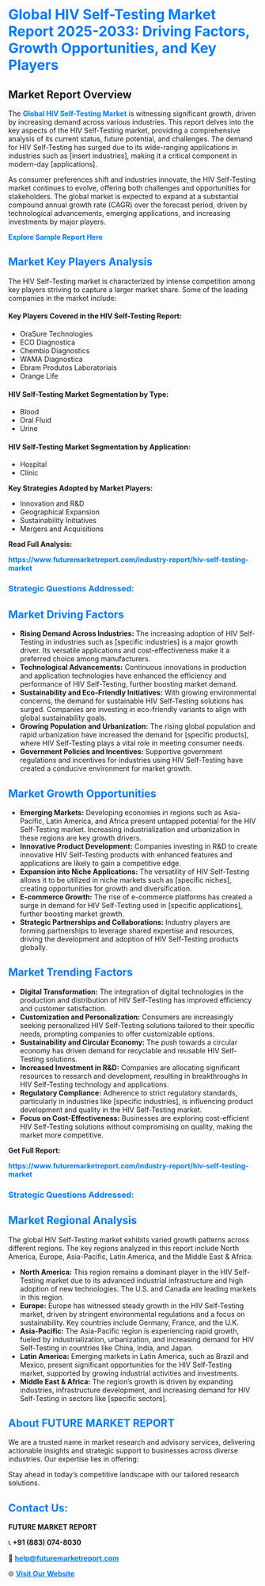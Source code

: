 <h1 style="color: #007BFF;">Global HIV Self-Testing Market Report 2025-2033: Driving Factors, Growth Opportunities, and Key Players</h1>

<section id="overview">
<h2>Market Report Overview</h2>
<p>The <a href="https://www.futuremarketreport.com/industry-report/hiv-self-testing-market" style="color: #007BFF; text-decoration: none;"><strong>Global HIV Self-Testing Market</strong></a> is witnessing significant growth, driven by increasing demand across various industries. This report delves into the key aspects of the HIV Self-Testing market, providing a comprehensive analysis of its current status, future potential, and challenges. The demand for HIV Self-Testing has surged due to its wide-ranging applications in industries such as [insert industries], making it a critical component in modern-day [applications].</p>
<p>As consumer preferences shift and industries innovate, the HIV Self-Testing market continues to evolve, offering both challenges and opportunities for stakeholders. The global market is expected to expand at a substantial compound annual growth rate (CAGR) over the forecast period, driven by technological advancements, emerging applications, and increasing investments by major players.</p>
</section>

<section id="overview">
<p><a href="https://www.futuremarketreport.com/request-sample/reportId=78867" style="color: #007BFF; text-decoration: none;"><strong>Explore Sample Report Here</strong></a></p>
</section>

<section id="key-players">
<h2 style="color: #007BFF;">Market Key Players Analysis</h2>
<p>The HIV Self-Testing market is characterized by intense competition among key players striving to capture a larger market share. Some of the leading companies in the market include:</p>
<h4>Key Players Covered in the HIV Self-Testing Report:</h4>
<ul><li>OraSure Technologies</li><li>ECO Diagnostica</li><li>Chembio Diagnostics</li><li>WAMA Diagnostica</li><li>Ebram Produtos Laboratoriais</li><li>Orange Life</li></ul>
<h4>HIV Self-Testing Market Segmentation by Type:</h4>
<ul><li>Blood</li><li>Oral Fluid</li><li>Urine</li></ul>

<h4>HIV Self-Testing Market Segmentation by Application:</h4>
<ul><li>Hospital</li><li>Clinic</li></ul>
<p><strong>Key Strategies Adopted by Market Players:</strong></p>
<ul>
<li>Innovation and R&D</li>
<li>Geographical Expansion</li>
<li>Sustainability Initiatives</li>
<li>Mergers and Acquisitions</li>
</ul>
</section>

<section>
<p><strong>Read Full Analysis: </strong></p><a href="https://www.futuremarketreport.com/industry-report/hiv-self-testing-market" style="color: #007BFF; text-decoration: none;"><strong>https://www.futuremarketreport.com/industry-report/hiv-self-testing-market</strong></a>
<h3 style="color: #007BFF;">Strategic Questions Addressed:</h3>
</section>

<section id="driving-factors">
<h2 style="color: #007BFF;">Market Driving Factors</h2>
<ul>
<li><strong>Rising Demand Across Industries:</strong> The increasing adoption of HIV Self-Testing in industries such as [specific industries] is a major growth driver. Its versatile applications and cost-effectiveness make it a preferred choice among manufacturers.</li>
<li><strong>Technological Advancements:</strong> Continuous innovations in production and application technologies have enhanced the efficiency and performance of HIV Self-Testing, further boosting market demand.</li>
<li><strong>Sustainability and Eco-Friendly Initiatives:</strong> With growing environmental concerns, the demand for sustainable HIV Self-Testing solutions has surged. Companies are investing in eco-friendly variants to align with global sustainability goals.</li>
<li><strong>Growing Population and Urbanization:</strong> The rising global population and rapid urbanization have increased the demand for [specific products], where HIV Self-Testing plays a vital role in meeting consumer needs.</li>
<li><strong>Government Policies and Incentives:</strong> Supportive government regulations and incentives for industries using HIV Self-Testing have created a conducive environment for market growth.</li>
</ul>
</section>

<section id="growth-opportunities">
<h2 style="color: #007BFF;">Market Growth Opportunities</h2>
<ul>
<li><strong>Emerging Markets:</strong> Developing economies in regions such as Asia-Pacific, Latin America, and Africa present untapped potential for the HIV Self-Testing market. Increasing industrialization and urbanization in these regions are key growth drivers.</li>
<li><strong>Innovative Product Development:</strong> Companies investing in R&D to create innovative HIV Self-Testing products with enhanced features and applications are likely to gain a competitive edge.</li>
<li><strong>Expansion into Niche Applications:</strong> The versatility of HIV Self-Testing allows it to be utilized in niche markets such as [specific niches], creating opportunities for growth and diversification.</li>
<li><strong>E-commerce Growth:</strong> The rise of e-commerce platforms has created a surge in demand for HIV Self-Testing used in [specific applications], further boosting market growth.</li>
<li><strong>Strategic Partnerships and Collaborations:</strong> Industry players are forming partnerships to leverage shared expertise and resources, driving the development and adoption of HIV Self-Testing products globally.</li>
</ul>
</section>

<section id="trending-factors">
<h2 style="color: #007BFF;">Market Trending Factors</h2>
<ul>
<li><strong>Digital Transformation:</strong> The integration of digital technologies in the production and distribution of HIV Self-Testing has improved efficiency and customer satisfaction.</li>
<li><strong>Customization and Personalization:</strong> Consumers are increasingly seeking personalized HIV Self-Testing solutions tailored to their specific needs, prompting companies to offer customizable options.</li>
<li><strong>Sustainability and Circular Economy:</strong> The push towards a circular economy has driven demand for recyclable and reusable HIV Self-Testing solutions.</li>
<li><strong>Increased Investment in R&D:</strong> Companies are allocating significant resources to research and development, resulting in breakthroughs in HIV Self-Testing technology and applications.</li>
<li><strong>Regulatory Compliance:</strong> Adherence to strict regulatory standards, particularly in industries like [specific industries], is influencing product development and quality in the HIV Self-Testing market.</li>
<li><strong>Focus on Cost-Effectiveness:</strong> Businesses are exploring cost-efficient HIV Self-Testing solutions without compromising on quality, making the market more competitive.</li>
</ul>
</section>

<section>
<p><strong>Get Full Report: </strong></p><a href="https://www.futuremarketreport.com/industry-report/hiv-self-testing-market" style="color: #007BFF; text-decoration: none;"><strong>https://www.futuremarketreport.com/industry-report/hiv-self-testing-market</strong></a>
<h3 style="color: #007BFF;">Strategic Questions Addressed:</h3>
</section>


<section id="regional-analysis">
<h2 style="color: #007BFF;">Market Regional Analysis</h2>
<p>The global HIV Self-Testing market exhibits varied growth patterns across different regions. The key regions analyzed in this report include North America, Europe, Asia-Pacific, Latin America, and the Middle East & Africa:</p>
<ul>
<li><strong>North America:</strong> This region remains a dominant player in the HIV Self-Testing market due to its advanced industrial infrastructure and high adoption of new technologies. The U.S. and Canada are leading markets in this region.</li>
<li><strong>Europe:</strong> Europe has witnessed steady growth in the HIV Self-Testing market, driven by stringent environmental regulations and a focus on sustainability. Key countries include Germany, France, and the U.K.</li>
<li><strong>Asia-Pacific:</strong> The Asia-Pacific region is experiencing rapid growth, fueled by industrialization, urbanization, and increasing demand for HIV Self-Testing in countries like China, India, and Japan.</li>
<li><strong>Latin America:</strong> Emerging markets in Latin America, such as Brazil and Mexico, present significant opportunities for the HIV Self-Testing market, supported by growing industrial activities and investments.</li>
<li><strong>Middle East & Africa:</strong> The region’s growth is driven by expanding industries, infrastructure development, and increasing demand for HIV Self-Testing in sectors like [specific sectors].</li>
</ul>
</section>

<footer>
<h2 style="color: #007BFF;">About FUTURE MARKET REPORT</h2>
<p>We are a trusted name in market research and advisory services, delivering actionable insights and strategic support to businesses across diverse industries. Our expertise lies in offering:</p>

<p>Stay ahead in today’s competitive landscape with our tailored research solutions.</p>

<h2 style="color: #007BFF;">Contact Us:</h2>
<p><strong>FUTURE MARKET REPORT</strong></p>
<p>📞 <strong>+91 (883) 074-8030</strong></p>
<p>📧 <strong><a href="mailto:help@futuremarketreport.com" style="color: #007BFF;">help@futuremarketreport.com</a></strong></p>
<p>🌐 <strong><a href="https://www.futuremarketreport.com/" style="color: #007BFF;">Visit Our Website</a></strong></p>
</footer>
